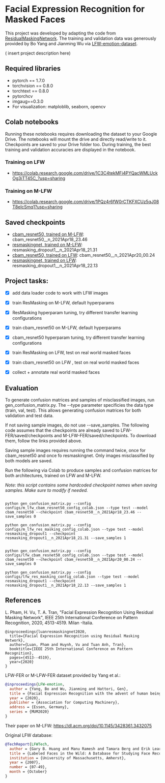 # Facial Expression Recognition for Masked Faces

This project was developed by adapting the code from [ResidualMaskingNetwork](https://github.com/phamquiluan/ResidualMaskingNetwork).
The training and validation data was generously provided by Bo Yang and Jianming Wu via [LFW-emotion-dataset](https://github.com/KDDI-AI-Center/LFW-emotion-dataset).

( insert project description here)


## Required libraries
* pytorch == 1.7.0
* torchvision == 0.8.0
* torchtext == 0.8.0
* pytorchcv
* imgaug==0.3.0
* For visualization: matploblib, seaborn, opencv

## Colab notebooks
Running these notebooks requires downloading the dataset to your Google Drive. The notebooks will mount the drive 
and directly read/write to it. Checkpoints are saved to your Drive folder too. During training, 
the best training and validation accuracies are displayed in the notebook.
### Training on LFW
* https://colab.research.google.com/drive/1C3C4tekMFi4PYQacWMLUckOg3iTT45C_?usp=sharing
### Training on M-LFW
* https://colab.research.google.com/drive/1PQz4r6fW0rCTKFXCUz5qJ08T8eIcSmq1?usp=sharing

## Saved checkpoints
* [cbam_resnet50, trained on M-LFW](https://drive.google.com/file/d/1-28bhnVTG7H-U1iMWSujU2SAGKPeXi4C/view?usp=sharing): cbam_resnet50__n_2021Apr18_23.46
* [resmaskingnet, trained on M-LFW](https://drive.google.com/file/d/1T-_yyCiyxHdmTuX285ifSGLdMB2UkVXE/view?usp=sharing): resmasking_dropout1__n_2021Apr18_21.31
* [cbam_resnet50, trained on LFW](https://drive.google.com/file/d/1zWPr7TnvP_0XzL3z48XXtgPrT_VOfm7W/view?usp=sharing): cbam_resnet50__n_2021Apr20_00.24
* [resmaskingnet, trained on LFW](https://drive.google.com/file/d/1M1GSLfuuwLmn8EaU9VeX3PXpQbOdn76C/view?usp=sharing): resmasking_dropout1__n_2021Apr18_22.13

## Project tasks:
  * [x] add data loader code to work with LFW images
  * [x] train ResMasking on M-LFW, default hyperparams 
  * [x] ResMasking hyperparam tuning, try different transfer learning configurations
  * [x] train cbam_resnet50 on M-LFW, default hyperparams 
  * [x] cbam_resnet50 hyperparam tuning, try different transfer learning configurations
  * [x] train ResMasking on LFW, test on real world masked faces 
  * [x] train cbam_resnet50 on LFW , test on real world masked faces 
  * [x] collect + annotate real world masked faces 


## Evaluation

To generate confusion matrices and samples of misclassified images, run gen_confusion_matrix.py.
The --type parameter specificies the data type (train, val, test). This allows generating confusion matrices for 
both validation and test data.

If not saving sample images, do not use --save_samples. The following code assumes that the checkpoints 
are already saved to LFW-FER/saved/checkpoints and M-LFW-FER/saved/checkpoints. To download them, follow the links provided above.

Saving sample images requires running the command twice, once for cbam_resnet50 and once fo resmaskingnet.
Only images misclassified by both models are saved. 

Run the following via Colab to produce samples and confusion matrices 
for both architectures, trained on LFW and M-LFW.

*Note: this script contains some hardcoded checkpoint names when saving samples. Make sure to modify if needed.*


```Shell

python gen_confusion_matrix.py --config configs/m_lfw_cbam_resnet50_config_colab.json --type test --model cbam_resnet50 --checkpoint cbam_resnet50__n_2021Apr18_23.46 --save_samples 0 

python gen_confusion_matrix.py --config configs/m_lfw_res_masking_config_colab.json --type test --model resmasking_dropout1 --checkpoint resmasking_dropout1__n_2021Apr18_21.31 --save_samples 1


python gen_confusion_matrix.py --config configs/lfw_cbam_resnet50_config_colab.json --type test --model cbam_resnet50 --checkpoint cbam_resnet50__n_2021Apr20_00.24 --save_samples 0 

python gen_confusion_matrix.py --config configs/lfw_res_masking_config_colab.json --type test --model resmasking_dropout1 --checkpoint resmasking_dropout1__n_2021Apr18_22.13 --save_samples 1

```





## References


L. Pham, H. Vu, T. A. Tran, "Facial Expression Recognition Using Residual Masking Network", IEEE 25th International Conference on Pattern Recognition, 2020, 4513-4519. Milan -Italia.


```
@inproceedings{luanresmaskingnet2020,
  title={Facial Expression Recognition using Residual Masking Network},
  author={Luan, Pham and Huynh, Vu and Tuan Anh, Tran},
  booktitle={IEEE 25th International Conference on Pattern Recognition},
  pages={4513--4519},
  year={2020}
}
```

LFW-FER or M-LFW-FER dataset provided by Yang et al.:

```BibTeX
@inproceedings{LFW-emotion,
  author = {Yang, Bo and Wu, Jianming and Hattori, Gen},
  title = {Facial Expression Recognition with the advent of human beings all behind face masks},
  year = {2020},
  publisher = {Association for Computing Machinery},
  address = {Essen, Germany},
  series = {MUM2020}
}
```
Their paper on M-LFW: https://dl.acm.org/doi/10.1145/3428361.3432075

Original LFW database:


```BibTeX
@TechReport{LFWTech,
  author = {Gary B. Huang and Manu Ramesh and Tamara Berg and Erik Learned-Miller},
  title = {Labeled Faces in the Wild: A Database for Studying Face Recognition in Unconstrained Environments},
  institution = {University of Massachusetts, Amherst},
  year = {2007},
  number = {07-49},
  month = {October}
}
```
